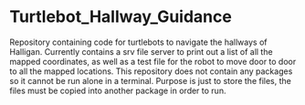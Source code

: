 # Turtlebot_Hallway_Guidance
Repository containing code for turtlebots to navigate the hallways of Halligan. Currently contains a srv file server to print out a list of all the mapped coordinates, as well as a test file for the robot to move door to door to all the mapped locations. This repository does not contain any packages so it cannot be run alone in a terminal. Purpose is just to store the files, the files must be copied into another package in order to run. 
